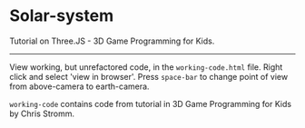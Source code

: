 # Solar-system
Tutorial on Three.JS - 3D Game Programming for Kids.
____________________________________________________

View working, but unrefactored code, in the ```working-code.html``` file. 
Right click and select 'view in browser'. Press ```space-bar``` to change point of view from above-camera to earth-camera.

```working-code``` contains code from tutorial in 3D Game Programming for Kids by Chris Stromm.
